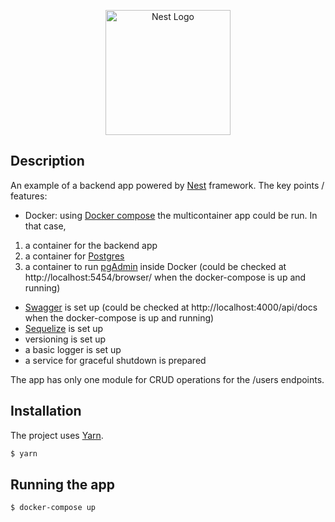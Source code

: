 <p align="center">
  <a href="http://nestjs.com/" target="blank"><img src="https://nestjs.com/img/logo-small.svg" width="200" alt="Nest Logo" /></a>
</p>

[circleci-image]: https://img.shields.io/circleci/build/github/nestjs/nest/master?token=abc123def456
[circleci-url]: https://circleci.com/gh/nestjs/nest

## Description

An example of a backend app powered by [Nest](https://github.com/nestjs/nest) framework.
The key points / features:
- Docker: using [Docker compose](https://docs.docker.com/compose/) the multicontainer app could be run. In that case,
1) a container for the backend app
2) a container for [Postgres](https://www.postgresql.org/)
3) a container to run [pgAdmin](https://www.pgadmin.org/) inside Docker (could be checked at http://localhost:5454/browser/ when the docker-compose is up and running)
- [Swagger](https://swagger.io/) is set up (could be checked at http://localhost:4000/api/docs when the docker-compose is up and running)
- [Sequelize](https://sequelize.org/) is set up
- versioning is set up
- a basic logger is set up
- a service for graceful shutdown is prepared

The app has only one module for CRUD operations for the /users endpoints.

## Installation

The project uses [Yarn](https://classic.yarnpkg.com/lang/en/docs/install/#mac-stable).

```bash
$ yarn
```

## Running the app

```bash
$ docker-compose up
```
